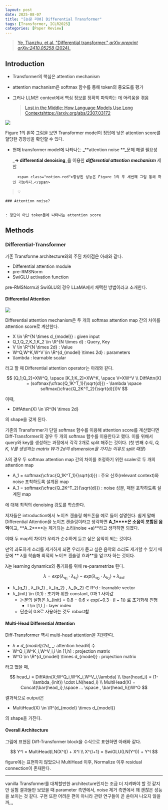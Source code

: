 ```yaml
---
layout: post
date: 2025-08-07
title: "[논문 리뷰] Differential Transformer"
tags: [Transformer, ICLR2025]
categories: [Paper Review]
---
```


> [Ye, Tianzhu, et al. "Differential transformer." ](https://arxiv.org/abs/2410.05258)[_arXiv preprint arXiv:2410.05258_](https://arxiv.org/abs/2410.05258)[ (2024).](https://arxiv.org/abs/2410.05258)



## Introduction

- Transformer의 핵심은 attention mechanism
- attention machanism은 softmax 함수를 통해 token의 중요도를 평가
- 그러나 LLM은 context에서 핵심 정보를 정확히 파악하는 데 어려움을 겪음

	> [Lost in the Middle: How Language Models Use Long Contextshttps://arxiv.org/abs/2307.03172](https://arxiv.org/abs/2307.03172)


![](https://prod-files-secure.s3.us-west-2.amazonaws.com/542b861c-36a8-4051-84e5-8804b6728dba/9083ea56-691a-4752-ae26-47f403431ac8/image.png?X-Amz-Algorithm=AWS4-HMAC-SHA256&X-Amz-Content-Sha256=UNSIGNED-PAYLOAD&X-Amz-Credential=ASIAZI2LB466UEI44RA6%2F20250823%2Fus-west-2%2Fs3%2Faws4_request&X-Amz-Date=20250823T040112Z&X-Amz-Expires=3600&X-Amz-Security-Token=IQoJb3JpZ2luX2VjEMz%2F%2F%2F%2F%2F%2F%2F%2F%2F%2FwEaCXVzLXdlc3QtMiJGMEQCIDZ2ou2Wg9uByCZhgjj3RM5PW8iXWItD5XFPN1ZY6raUAiB6I395B22leLIecyWrtxN%2Fqp5MA55BqC%2BzDiXgpZkhuir%2FAwgkEAAaDDYzNzQyMzE4MzgwNSIMMSdWtjlG4ETaEOC3KtwDwNd5tQA6wWxC2xZJ5i5IfFuthKIEh2yWs1gH8YXBN5rbFNDnRi0aveWQ1A8SyKYmIkDoqbFWsQjURpEFfdkd3JbTZYwDOfN3QFZv3h93gjiPUJnWqRqM9jlsXuVjC%2BQASnwXX5PifIT4SvNSSeaAGiA%2BdTD5zWA2aDZYRuDbalHKZXeAlBIbui3Z2pQBSxFMqm44UYoyRfSKN3Jv0DMvOPM9F5Q4xV3CFccBl0kVWhoOYg7MmSnYOZIJUmxixMM3X8Vr%2F7JVndhnCCjCxS02lCv96rfSRRzn9Fn3LSAzSHMAZ1q8pmnRb0uU50KecZAfweHOwE7QQG2fLDS5bg3ghPzQnw8uBBf%2BSH%2BxJsXzANlmdedq6tkb25Vjp200YJ9HaR27rZxOmyshtpp9mSsilSWMJZrwRFh4dc2Lds6b40mLM7VsvziDzTNfWnFGfzV4CqUxBBk54enRkGWbep9oj0ezQIf8dN6GYpL%2BKbXzvdJ7KZQ5giB%2FHvyonmmJCEcxxH1VH1xexsX%2FSwxCXxsaSYbhdXmrE8x%2F4eUSxBRMWRlJwR8aSc9xe6aPj64sJgXxBj8XGvsxv86PFZ0C9PvXfsUcKKKWfkHnRgCaANUb%2BPtJWA3X7842w38B5CAw6%2BekxQY6pgETf%2FM81TrXSxfEB%2F5JUMSpydEX0NMm%2BlZV%2Feq2WDUxrKYfRAmpln2cLeA%2Bt%2F9WyU4CrgB%2BS76FfZTq2KiTN3TrpLMe%2FS2cIg9qyjkUpTf%2FiUGEMAu5R0FjzkNUWkhHFICsvlNQPcsG9qJR54U54V%2FYMujVo06H6quWGVNL8sJ%2F%2Fx7Pd%2BfWQbUlFHD2RZ05czBiMoX6vo42Wbym%2BYWV30hckvC5A5Eb&X-Amz-Signature=6224be353e72a7ed81bf215fcbf4f466bf15a3b5e3b41cefbf2c4cc228c189ca&X-Amz-SignedHeaders=host&x-amz-checksum-mode=ENABLED&x-id=GetObject)


Figure 1의 왼쪽 그림을 보면 Transformer model이 정답에 낮은 attention score를 할당한 경향성을 확인할 수 있다.

- 현재 transformer model에 나타나는 _**attention noise **_문제 해결 필요성

	_**→ differential denoising**_을 이용한 _**differential attention mechanism**_ 제안


		<span class="notion-red">향상된 성능은 Figure 1의 두 세번째 그림 통해 확인 가능하다.</span>


> 💡 


	### Attention noise?


	: 정답이 아닌 token들에 나타나는 attention score



## Methods



### Differential-Transformer


기존 Transforme architecture와의 주된 차이점은 아래와 같다.

- Differential attention module
- pre-RMSNorm
- SwiGLU activation function

pre-RMSNorm과 SwiGLU의 경우 LLaMA에서 채택한 방법이라고 소개한다.



#### Differential Attention


![](https://prod-files-secure.s3.us-west-2.amazonaws.com/542b861c-36a8-4051-84e5-8804b6728dba/116d70b2-1963-4810-9167-f4c7d8a06e8f/image.png?X-Amz-Algorithm=AWS4-HMAC-SHA256&X-Amz-Content-Sha256=UNSIGNED-PAYLOAD&X-Amz-Credential=ASIAZI2LB466UEI44RA6%2F20250823%2Fus-west-2%2Fs3%2Faws4_request&X-Amz-Date=20250823T040112Z&X-Amz-Expires=3600&X-Amz-Security-Token=IQoJb3JpZ2luX2VjEMz%2F%2F%2F%2F%2F%2F%2F%2F%2F%2FwEaCXVzLXdlc3QtMiJGMEQCIDZ2ou2Wg9uByCZhgjj3RM5PW8iXWItD5XFPN1ZY6raUAiB6I395B22leLIecyWrtxN%2Fqp5MA55BqC%2BzDiXgpZkhuir%2FAwgkEAAaDDYzNzQyMzE4MzgwNSIMMSdWtjlG4ETaEOC3KtwDwNd5tQA6wWxC2xZJ5i5IfFuthKIEh2yWs1gH8YXBN5rbFNDnRi0aveWQ1A8SyKYmIkDoqbFWsQjURpEFfdkd3JbTZYwDOfN3QFZv3h93gjiPUJnWqRqM9jlsXuVjC%2BQASnwXX5PifIT4SvNSSeaAGiA%2BdTD5zWA2aDZYRuDbalHKZXeAlBIbui3Z2pQBSxFMqm44UYoyRfSKN3Jv0DMvOPM9F5Q4xV3CFccBl0kVWhoOYg7MmSnYOZIJUmxixMM3X8Vr%2F7JVndhnCCjCxS02lCv96rfSRRzn9Fn3LSAzSHMAZ1q8pmnRb0uU50KecZAfweHOwE7QQG2fLDS5bg3ghPzQnw8uBBf%2BSH%2BxJsXzANlmdedq6tkb25Vjp200YJ9HaR27rZxOmyshtpp9mSsilSWMJZrwRFh4dc2Lds6b40mLM7VsvziDzTNfWnFGfzV4CqUxBBk54enRkGWbep9oj0ezQIf8dN6GYpL%2BKbXzvdJ7KZQ5giB%2FHvyonmmJCEcxxH1VH1xexsX%2FSwxCXxsaSYbhdXmrE8x%2F4eUSxBRMWRlJwR8aSc9xe6aPj64sJgXxBj8XGvsxv86PFZ0C9PvXfsUcKKKWfkHnRgCaANUb%2BPtJWA3X7842w38B5CAw6%2BekxQY6pgETf%2FM81TrXSxfEB%2F5JUMSpydEX0NMm%2BlZV%2Feq2WDUxrKYfRAmpln2cLeA%2Bt%2F9WyU4CrgB%2BS76FfZTq2KiTN3TrpLMe%2FS2cIg9qyjkUpTf%2FiUGEMAu5R0FjzkNUWkhHFICsvlNQPcsG9qJR54U54V%2FYMujVo06H6quWGVNL8sJ%2F%2Fx7Pd%2BfWQbUlFHD2RZ05czBiMoX6vo42Wbym%2BYWV30hckvC5A5Eb&X-Amz-Signature=276131432eb831f8beef3df800a031335064e62e2f787698152872ad3be1ee15&X-Amz-SignedHeaders=host&x-amz-checksum-mode=ENABLED&x-id=GetObject)


Differential attention mechanism은 두 개의 softmax attention map 간의 차이를 attention score로 계산한다.

- X \in \R^{N \times d\_{model}} : given input
- Q\_1,Q\_2,K\_1,K\_2 \in \R^{N \times d} : Query, Key
- V \in \R^{N \times 2d} : Value
- W^Q,W^K,W^V \in \R^{d\_{model} \times 2d} : parameters
- \lambda : learnable scalar

라고 할 때 Differential attention operator는 아래와 같다.


$$
[Q_1;Q_2]=XW^Q, \space [K_1;K_2]=XW^K, \space V=XW^V \\
DiffAttn(X) = (softmax(\cfrac{Q_1K^T_1}{\sqrt{d}}) - \lambda \space softmax(\cfrac{Q_2K^T_2}{\sqrt{d}}))V
$$


이때,

- DiffAtten(X) \in \R^{N \times 2d}

의 shape을 갖게 된다.


기존의 Transformer가 단일 softmax 함수를 이용해 attention score를 계산했다면 Diff-Transformer의 경우 두 개의 softmax 함수를 이용한다고 했다. 이를 위해서 query와 key를 생성하는 과정에서 각각 2개로 split 해주는 것이다. <span class="notion-red">(첫 번째 수식, </span><span class="notion-red">_Q, K, V를 생성하는 matrix W가 2d의 dismension을 가지는 이유도 split 때문_</span><span class="notion-red">)</span>


 λ의 경우 두 softmax attention map 간의 차이를 조정하기 위한 scaler로 두 개의 attention map

- A\_1 = softmax(\cfrac{Q\_1K^T\_1}{\sqrt{d}}) : 주요 신호(relevant context)와 noise 포착하도록 설계된 map
- A\_1 = softmax(\cfrac{Q\_2K^T\_2}{\sqrt{d}}) : noise 성분, 패턴 포착하도록 설계된 map 

에 대해 최적의 denoising 강도를 학습한다.


저자들은 introduction에서 노이즈 캔슬링 헤드폰을 예로 들어 설명한다. 쉽게 말해 Differential Attention을 노이즈 캔슬링이라고 생각하면 **A\_1****은 소음이 포함된 음악**이고, **A\_2****는 제거되는 소리(noise +a)**라고 생각하면 되겠다. 


이때 두 map의 차이가 우리가 순수하게 듣고 싶은 음악이 되는 것이다. 


만약 과도하게 소리를 제거하게 되면 우리가 듣고 싶은 음악의 소리도 제거할 수 있기 때문에 ** λ를 학습해 최적의 노이즈 캔슬링 효과**를 얻고자 하는 것이다.


λ는 learning dynamics와 동기화를 위해 re-parametrize 된다.


$$
\lambda = exp(\lambda_{q_1} \cdot \lambda_{k_1}) - exp(\lambda_{q_2} \cdot \lambda_{k_2}) + \lambda_{init}
$$

- λ\_{q\_1} , λ\_{k\_1} , λ\_{q\_2} , λ\_{k\_2} ∈ R^d : learnable vector
- λ\_{init} \in (0,1) : 초기화 위한 constant, 0과 1 사이값
	- 논문의 실험은 λ\_{init} = 0.8 − 0.6 × exp(−0.3 · (l − 1)) 로 초기화해 진행
		- l \in [1,L] : layer index
	- 단순히 0.8로 사용하는 것도 robust함


#### **Multi-Head Differential Attention**


Diff-Transformer 역시 multi-head attention을 지원한다.

- _h = d\_{model}/2d__ _: attention head의 수
- W^Q\_i,W^K\_i,W^V\_i,i \in [1,h] : projection matrix
- W^O \in \R^{d\_{model} \times d\_{model}} : projection matrix

라고 했을 때,


$$
head_i = DiffAttn(X;W^Q_i,W^K_i,W^V_i,\lambda) \\
\bar{head_i} = (1-\lambda_{init}) \cdot LN(head_i) \\
MultiHead(X) = Concat(\bar{head_i},\space ... \space , \bar{head_h})W^O
$$


결과적으로 output은

- MultiHead(X) \in \R^{d\_{model} \times d\_{model}}

의 shape을 가진다.



#### Overall Architecture


그림에 표현된 Diff-Transformer block을 수식으로 표현하면 아래와 같다.


$$
Y^l = MultiHead(LN(X^l)) + X^l \\
X^{l+1} = SwiGLU(LN(Y^l)) + Y^l
$$


figure에는 표현하지 않았으나 MultiHead 이후, Normalize 이후 residual connection이 존재한다.


---


vanilla Transformer를 대체할만한 architecture인지는 조금 더 지켜봐야 할 것 같지만 실험 결과들만 보았을 때 parameter 측면에서, noise 제거 측면에서 꽤 괜찮은 성능을 보이는 것 같다. 구현 또한 어려운 편이 아니라 관련 연구들이 곧 쏟아져 나오지 않을까,,,

